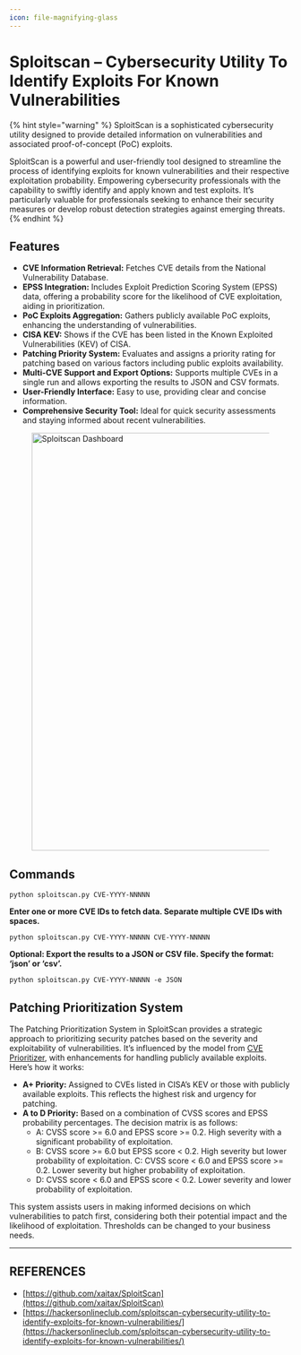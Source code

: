 ```yaml
---
icon: file-magnifying-glass
---
```


# Sploitscan – Cybersecurity Utility To Identify Exploits For Known Vulnerabilities

{% hint style="warning" %}
SploitScan is a sophisticated cybersecurity utility designed to provide detailed information on vulnerabilities and associated proof-of-concept (PoC) exploits.

SploitScan is a powerful and user-friendly tool designed to streamline the process of identifying exploits for known vulnerabilities and their respective exploitation probability. Empowering cybersecurity professionals with the capability to swiftly identify and apply known and test exploits. It’s particularly valuable for professionals seeking to enhance their security measures or develop robust detection strategies against emerging threats.
{% endhint %}

## Features

* **CVE Information Retrieval:** Fetches CVE details from the National Vulnerability Database.
* **EPSS Integration:** Includes Exploit Prediction Scoring System (EPSS) data, offering a probability score for the likelihood of CVE exploitation, aiding in prioritization.
* **PoC Exploits Aggregation:** Gathers publicly available PoC exploits, enhancing the understanding of vulnerabilities.
* **CISA KEV:** Shows if the CVE has been listed in the Known Exploited Vulnerabilities (KEV) of CISA.
* **Patching Priority System:** Evaluates and assigns a priority rating for patching based on various factors including public exploits availability.
* **Multi-CVE Support and Export Options:** Supports multiple CVEs in a single run and allows exporting the results to JSON and CSV formats.
* **User-Friendly Interface:** Easy to use, providing clear and concise information.
* **Comprehensive Security Tool:** Ideal for quick security assessments and staying informed about recent vulnerabilities.

<figure><img src="https://hackersonlineclub.com/wp-content/uploads/2024/02/Sploitscan-Dashboard.webp" alt="Sploitscan Dashboard" height="746" width="1200"><figcaption></figcaption></figure>

## Commands

```
python sploitscan.py CVE-YYYY-NNNNN
```

**Enter one or more CVE IDs to fetch data. Separate multiple CVE IDs with spaces.**

```
python sploitscan.py CVE-YYYY-NNNNN CVE-YYYY-NNNNN
```

**Optional: Export the results to a JSON or CSV file. Specify the format: ‘json’ or ‘csv’.**

```
python sploitscan.py CVE-YYYY-NNNNN -e JSON
```

## Patching Prioritization System

The Patching Prioritization System in SploitScan provides a strategic approach to prioritizing security patches based on the severity and exploitability of vulnerabilities. It’s influenced by the model from [CVE Prioritizer](https://github.com/TURROKS/CVE_Prioritizer), with enhancements for handling publicly available exploits. Here’s how it works:

* **A+ Priority:** Assigned to CVEs listed in CISA’s KEV or those with publicly available exploits. This reflects the highest risk and urgency for patching.
* **A to D Priority:** Based on a combination of CVSS scores and EPSS probability percentages. The decision matrix is as follows:
  * A: CVSS score >= 6.0 and EPSS score >= 0.2. High severity with a significant probability of exploitation.
  * B: CVSS score >= 6.0 but EPSS score < 0.2. High severity but lower probability of exploitation. C: CVSS score < 6.0 and EPSS score >= 0.2. Lower severity but higher probability of exploitation.
  * D: CVSS score < 6.0 and EPSS score < 0.2. Lower severity and lower probability of exploitation.

This system assists users in making informed decisions on which vulnerabilities to patch first, considering both their potential impact and the likelihood of exploitation. Thresholds can be changed to your business needs.



***

## REFERENCES

* [https://github.com/xaitax/SploitScan](https://github.com/xaitax/SploitScan)
* [https://hackersonlineclub.com/sploitscan-cybersecurity-utility-to-identify-exploits-for-known-vulnerabilities/](https://hackersonlineclub.com/sploitscan-cybersecurity-utility-to-identify-exploits-for-known-vulnerabilities/)
